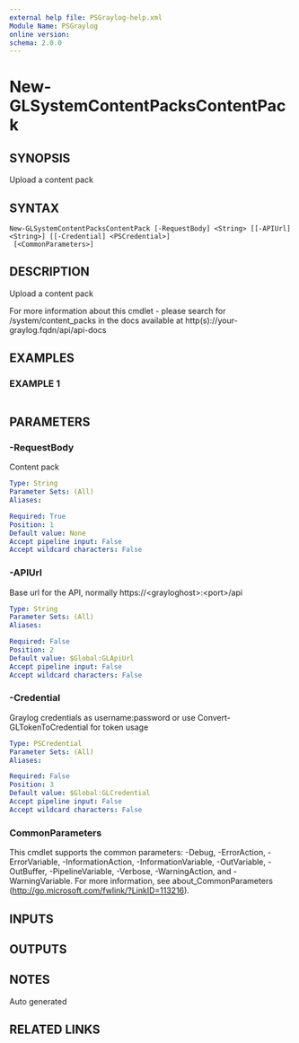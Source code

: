 ```yaml
---
external help file: PSGraylog-help.xml
Module Name: PSGraylog
online version:
schema: 2.0.0
---
```


# New-GLSystemContentPacksContentPack

## SYNOPSIS
Upload a content pack

## SYNTAX

```
New-GLSystemContentPacksContentPack [-RequestBody] <String> [[-APIUrl] <String>] [[-Credential] <PSCredential>]
 [<CommonParameters>]
```

## DESCRIPTION
Upload a content pack


For more information about this cmdlet - please search for /system/content_packs in the docs available at http(s)://your-graylog.fqdn/api/api-docs

## EXAMPLES

### EXAMPLE 1
```

```

## PARAMETERS

### -RequestBody
Content pack

```yaml
Type: String
Parameter Sets: (All)
Aliases:

Required: True
Position: 1
Default value: None
Accept pipeline input: False
Accept wildcard characters: False
```

### -APIUrl
Base url for the API, normally https://\<grayloghost\>:\<port\>/api

```yaml
Type: String
Parameter Sets: (All)
Aliases:

Required: False
Position: 2
Default value: $Global:GLApiUrl
Accept pipeline input: False
Accept wildcard characters: False
```

### -Credential
Graylog credentials as username:password or use Convert-GLTokenToCredential for token usage

```yaml
Type: PSCredential
Parameter Sets: (All)
Aliases:

Required: False
Position: 3
Default value: $Global:GLCredential
Accept pipeline input: False
Accept wildcard characters: False
```

### CommonParameters
This cmdlet supports the common parameters: -Debug, -ErrorAction, -ErrorVariable, -InformationAction, -InformationVariable, -OutVariable, -OutBuffer, -PipelineVariable, -Verbose, -WarningAction, and -WarningVariable.
For more information, see about_CommonParameters (http://go.microsoft.com/fwlink/?LinkID=113216).

## INPUTS

## OUTPUTS

## NOTES
Auto generated

## RELATED LINKS
